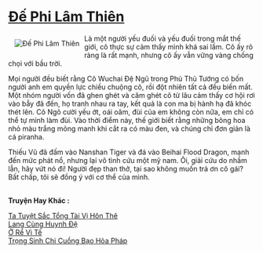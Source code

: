 <a href="https://truyenwiki.net/de-phi-lam-thien.35286/" title="Đế Phi Lâm Thiên"><h1>Đế Phi Lâm Thiên</h1></a><div style="display:table"><img align="right" style="float: left; padding: 10px;" src="https://truyenwiki.net/a/img/str/src/35286.jpg" alt="Đế Phi Lâm Thiên">Là một người yếu đuối và yếu đuối trong mắt thế giới, cô thực sự cảm thấy mình khá sai lầm. Cô ấy rõ ràng là rất mạnh, nhưng cô ấy vẫn vững vàng chống chọi với bầu trời.<p></p> Mọi người đều biết rằng Cô Wuchai Đệ Ngũ trong Phủ Thủ Tướng có bốn người anh em quyền lực chiều chuộng cô, rồi đột nhiên tất cả đều biến mất. Một nhóm người vốn đã ghen ghét và căm ghét cô từ lâu cảm thấy cơ hội rơi vào bẫy đã đến, họ tranh nhau ra tay, kết quả là con ma bị hành hạ đã khóc thét lên. Cô Ngô cười yếu ớt, oái oăm, đùi của em không còn nữa, em chỉ có thể tự mình làm đùi. Vào thời điểm này, thế giới biết rằng những bông hoa nhỏ màu trắng mỏng manh khi cắt ra có màu đen, và chúng chỉ đơn giản là cá piranha.<p></p> Thiếu Vũ đã đấm vào Nanshan Tiger và đá vào Beihai Flood Dragon, mạnh đến mức phát nổ, nhưng lại vô tình cứu một mỹ nam. Ôi, giải cứu do nhầm lẫn, hãy vứt nó đi! Người đẹp than thở, tại sao không muốn trả ơn cô gái? Bất chấp, tôi sẽ đồng ý với cơ thể của mình.</div><p><br><b>Truyện Hay Khác :</b></p><a href="https://truyenwiki.net/ta-tuyet-sac-tong-tai-vi-hon-the.35003/" alt="Ta Tuyệt Sắc Tổng Tài Vị Hôn Thê">Ta Tuyệt Sắc Tổng Tài Vị Hôn Thê</a><br/><a href="https://github.com/nownovels/wikidich/tree/master/truyenhay/35415" alt="Lang Cùng Huynh Đệ">Lang Cùng Huynh Đệ</a><br/><a href="https://github.com/nownovels/wikidich/tree/master/truyenhay/35687" alt="Ở Rể Vì Tế">Ở Rể Vì Tế</a><br/><a href="https://github.com/nownovels/wikidich/tree/master/truyenhay/35665" alt="Trọng Sinh Chi Cuồng Bạo Hỏa Pháp">Trọng Sinh Chi Cuồng Bạo Hỏa Pháp</a><br/>